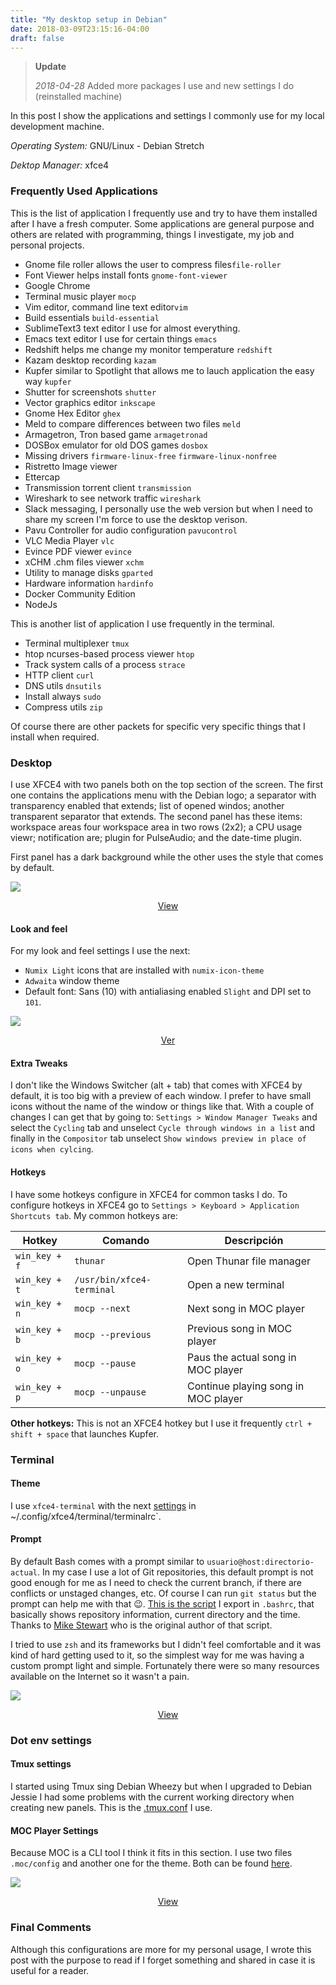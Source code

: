 ```yaml
---
title: "My desktop setup in Debian"
date: 2018-03-09T23:15:16-04:00
draft: false
---
```


> **Update**
>
> *2018-04-28* Added more packages I use and new settings I do (reinstalled machine)

In this post I show the applications and settings I commonly use for my local development machine.

*Operating System:* GNU/Linux - Debian Stretch

*Dektop Manager:* xfce4

### Frequently Used Applications
<!-- Estas son las aplicaciones que uso con más frecuencia y siempre trato de tenerlas instaladas, algunas son de proposito general y otras relacionadas con programación, experimentos, trabajo y proyectos personales. -->

This is the list of application I frequently use and try to have them installed after I have a fresh computer. Some applications are general purpose and others are related with programming, things I investigate, my job and personal projects.

* Gnome file roller allows the user to compress files`file-roller`
* Font Viewer helps install fonts `gnome-font-viewer`
* Google Chrome
* Terminal music player `mocp`
* Vim editor, command line text editor`vim`
* Build essentials `build-essential`
* SublimeText3 text editor I use for almost everything.
* Emacs text editor I use for certain things `emacs`
* Redshift helps me change my monitor temperature `redshift`
* Kazam desktop recording `kazam`
* Kupfer similar to Spotlight that allows me to lauch application the easy way `kupfer`
* Shutter for screenshots `shutter`
* Vector graphics editor `inkscape`
* Gnome Hex Editor `ghex`
* Meld to compare differences between two files `meld`
* Armagetron, Tron based game `armagetronad`
* DOSBox emulator for old DOS games `dosbox`
* Missing drivers `firmware-linux-free` `firmware-linux-nonfree`
* Ristretto Image viewer
* Ettercap
* Transmission torrent client `transmission`
* Wireshark to see network traffic `wireshark`
* Slack messaging, I personally use the web version but when I need to share my screen I'm force to use the desktop verison.
* Pavu Controller for audio configuration `pavucontrol`
* VLC Media Player `vlc`
* Evince PDF viewer `evince`
* xCHM .chm files viewer `xchm`
* Utility to manage disks `gparted`
* Hardware information `hardinfo`
* Docker Community Edition
* NodeJs

This is another list of application I use frequently in the terminal.

* Terminal multiplexer `tmux`
* htop ncurses-based process viewer `htop`
* Track system calls of a process `strace`
* HTTP client `curl`
* DNS utils `dnsutils`
* Install always `sudo`
* Compress utils `zip`


Of course there are other packets for specific very specific things that I install when required.

### Desktop
I use XFCE4 with two panels both on the top section of the screen. The first one contains the applications menu with the Debian logo; a separator with transparency enabled that extends; list of opened windos; another transparent separator that extends. The second panel has these items: workspace areas four workspace area in two rows (2x2); a CPU usage viewr; notification are; plugin for PulseAudio; and the date-time plugin.

First panel has a dark background while the other uses the style that comes by default.

![](/img/debian-desktop.png)
<center><a href="/img/debian-desktop.png" target="_blank">View</a></center>

#### Look and feel
For my look and feel settings I use the next:

* `Numix Light` icons that are installed with `numix-icon-theme`
* `Adwaita` window theme
* Default font: Sans (10) with antialiasing enabled `Slight` and DPI set to `101`.

![](/img/thunar.png)
<center><a href="/img/thunar.png" target="_blank">Ver</a></center>

#### Extra Tweaks
I don't like the Windows Switcher (alt + tab) that comes with XFCE4 by default, it is too big with a preview of each window. I prefer to have small icons without the name of the window or things like that. With a couple of changes I can get that by going to: `Settings > Window Manager Tweaks` and select the `Cycling` tab and unselect `Cycle through windows in a list` and finally in the `Compositor` tab unselect `Show windows preview in place of icons when cylcing`.

#### Hotkeys
<!-- Tengo algunos hotkeys que uso en xfce4 para tareas comunes. Para configurar los hotkeys de xfce4 voy a `Settings > Keyboard > Application Shortcuts tab`. Mis hotkeys son los siguientes: -->

I have some hotkeys configure in XFCE4 for common tasks I do. To configure hotkeys in XFCE4 go to `Settings > Keyboard > Application Shortcuts tab`. My common hotkeys are:

Hotkey | Comando | Descripción
--- | --- | ---
`win_key + f` | `thunar` | Open Thunar file manager
`win_key + t` | `/usr/bin/xfce4-terminal` | Open a new terminal
`win_key + n` | `mocp --next` | Next song in MOC player
`win_key + b` | `mocp --previous` | Previous song in MOC player
`win_key + o` | `mocp --pause` | Paus the actual song in MOC player
`win_key + p` | `mocp --unpause` | Continue playing song in MOC player


**Other hotkeys:** This is not an XFCE4 hotkey but I use it frequently `ctrl + shift + space` that launches Kupfer.


### Terminal
#### Theme
I use `xfce4-terminal` with the next [settings](https://gist.github.com/donkeysharp/b4fe1d9b366963314202c4b8c130ba6f#file-terminalrc) in ~/.config/xfce4/terminal/terminalrc`.

#### Prompt

By default Bash comes with a prompt similar to `usuario@host:directorio-actual`. In my case I use a lot of Git repositories, this default prompt is not good enough for me as I need to check the current branch, if there are conflicts or unstaged changes, etc. Of course I can run `git status` but the prompt can help me with that :wink:. [This is the script](https://gist.github.com/donkeysharp/b4fe1d9b366963314202c4b8c130ba6f#file-custom_prompt.sh) I export in `.bashrc`, that basically shows repository information, current directory and the time. Thanks to [Mike Stewart](https://twitter.com/mdrmike_) who is the original author of that script.

I tried to use `zsh` and its frameworks but I didn't feel comfortable and it was kind of hard getting used to it, so the simplest way for me was having a custom prompt light and simple. Fortunately there were so many resources available on the Internet so it wasn't a pain.

![](/img/terminal.png)
<center><a href="/img/terminal.png" target="_blank">View</a></center>

### Dot env settings
#### Tmux settings

I started using Tmux sing Debian Wheezy but when I upgraded to Debian Jessie I had some problems with the current working directory when creating new panels. This is the [.tmux.conf](https://gist.github.com/donkeysharp/b4fe1d9b366963314202c4b8c130ba6f#file-tmux-conf) I use.

#### MOC Player Settings
Because MOC is a CLI tool I think it fits in this section. I use two files `.moc/config` and another one for the theme. Both can be found [here](https://gist.github.com/donkeysharp/b4fe1d9b366963314202c4b8c130ba6f#file-moc_config_file).

![](/img/mocp.png)
<center><a href="/img/mocp.png" target="_blank">View</a></center>

### Final Comments
Although this configurations are more for my personal usage, I wrote this post with the purpose to read if I forget something and shared in case it is useful for a reader.
